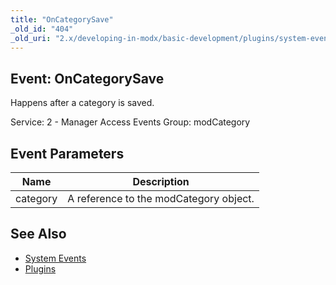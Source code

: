 ```yaml
---
title: "OnCategorySave"
_old_id: "404"
_old_uri: "2.x/developing-in-modx/basic-development/plugins/system-events/oncategorysave"
---
```


## Event: OnCategorySave

Happens after a category is saved.

Service: 2 - Manager Access Events 
Group: modCategory

## Event Parameters

| Name | Description |
|------|-------------|
| category | A reference to the modCategory object. |

## See Also

- [System Events](developing-in-modx/basic-development/plugins/system-events "System Events")
- [Plugins](developing-in-modx/basic-development/plugins "Plugins")